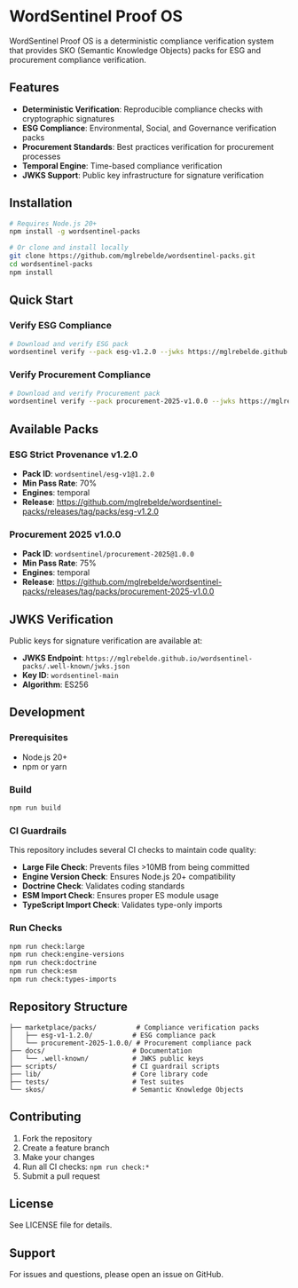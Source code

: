 # WordSentinel Proof OS

WordSentinel Proof OS is a deterministic compliance verification system that provides SKO (Semantic Knowledge Objects) packs for ESG and procurement compliance verification.

## Features

- **Deterministic Verification**: Reproducible compliance checks with cryptographic signatures
- **ESG Compliance**: Environmental, Social, and Governance verification packs
- **Procurement Standards**: Best practices verification for procurement processes
- **Temporal Engine**: Time-based compliance verification
- **JWKS Support**: Public key infrastructure for signature verification

## Installation

```bash
# Requires Node.js 20+
npm install -g wordsentinel-packs

# Or clone and install locally
git clone https://github.com/mglrebelde/wordsentinel-packs.git
cd wordsentinel-packs
npm install
```

## Quick Start

### Verify ESG Compliance
```bash
# Download and verify ESG pack
wordsentinel verify --pack esg-v1.2.0 --jwks https://mglrebelde.github.io/wordsentinel-packs/.well-known/jwks.json
```

### Verify Procurement Compliance
```bash
# Download and verify Procurement pack
wordsentinel verify --pack procurement-2025-v1.0.0 --jwks https://mglrebelde.github.io/wordsentinel-packs/.well-known/jwks.json
```

## Available Packs

### ESG Strict Provenance v1.2.0
- **Pack ID**: `wordsentinel/esg-v1@1.2.0`
- **Min Pass Rate**: 70%
- **Engines**: temporal
- **Release**: https://github.com/mglrebelde/wordsentinel-packs/releases/tag/packs/esg-v1.2.0

### Procurement 2025 v1.0.0
- **Pack ID**: `wordsentinel/procurement-2025@1.0.0`
- **Min Pass Rate**: 75%
- **Engines**: temporal
- **Release**: https://github.com/mglrebelde/wordsentinel-packs/releases/tag/packs/procurement-2025-v1.0.0

## JWKS Verification

Public keys for signature verification are available at:
- **JWKS Endpoint**: `https://mglrebelde.github.io/wordsentinel-packs/.well-known/jwks.json`
- **Key ID**: `wordsentinel-main`
- **Algorithm**: ES256

## Development

### Prerequisites
- Node.js 20+
- npm or yarn

### Build
```bash
npm run build
```

### CI Guardrails
This repository includes several CI checks to maintain code quality:
- **Large File Check**: Prevents files >10MB from being committed
- **Engine Version Check**: Ensures Node.js 20+ compatibility
- **Doctrine Check**: Validates coding standards
- **ESM Import Check**: Ensures proper ES module usage
- **TypeScript Import Check**: Validates type-only imports

### Run Checks
```bash
npm run check:large
npm run check:engine-versions
npm run check:doctrine
npm run check:esm
npm run check:types-imports
```

## Repository Structure

```
├── marketplace/packs/          # Compliance verification packs
│   ├── esg-v1-1.2.0/          # ESG compliance pack
│   └── procurement-2025-1.0.0/ # Procurement compliance pack
├── docs/                      # Documentation
│   └── .well-known/           # JWKS public keys
├── scripts/                   # CI guardrail scripts
├── lib/                       # Core library code
├── tests/                     # Test suites
└── skos/                      # Semantic Knowledge Objects
```

## Contributing

1. Fork the repository
2. Create a feature branch
3. Make your changes
4. Run all CI checks: `npm run check:*`
5. Submit a pull request

## License

See LICENSE file for details.

## Support

For issues and questions, please open an issue on GitHub.
